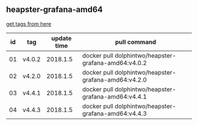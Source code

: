 ## heapster-grafana-amd64
[get tags from here](https://console.cloud.google.com/gcr/images/google-containers/GLOBAL/heapster-grafana-amd64?project=google-containers&gcrImageListsize=200)

|id|tag|update time|pull command|
|--|---|-----------|------------|
|01|v4.0.2|2018.1.5|docker pull dolphintwo/heapster-grafana-amd64:v4.0.2|
|02|v4.2.0|2018.1.5|docker pull dolphintwo/heapster-grafana-amd64:v4.2.0|
|03|v4.4.1|2018.1.5|docker pull dolphintwo/heapster-grafana-amd64:v4.4.1|
|04|v4.4.3|2018.1.5|docker pull dolphintwo/heapster-grafana-amd64:v4.4.3|